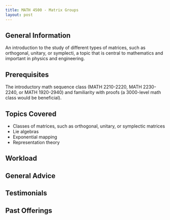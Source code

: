 ```yaml
---
title: MATH 4500 - Matrix Groups
layout: post
---
```


<link rel="stylesheet" href="/main.css">

## General Information

An introduction to the study of different types of matrices, such as orthogonal, unitary, or symplecti, a topic that is central to mathematics and important in physics and engineering. 

## Prerequisites

The introductory math sequence class (MATH 2210-2220, MATH 2230-2240, or MATH 1920-2940) and familiarity with proofs (a 3000-level math class would be beneficial).

## Topics Covered

  - Classes of matrices, such as orthogonal, unitary, or symplectic matrices
  - Lie algebras
  - Exponential mapping
  - Representation theory
  
## Workload



## General Advice


  
## Testimonials


## Past Offerings

